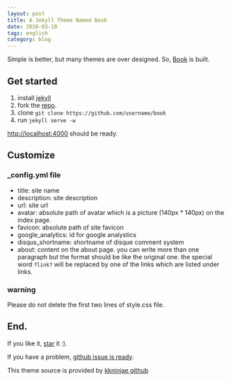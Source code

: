 ```yaml
---
layout: post
title: A Jekyll Theme Named Book
date: 2016-03-10
tags: english
category: blog
---
```


Simple is better, but many themes are over designed. So, [Book](https://github.com/Keshaun/book) is built.

Get started
-----------

1.  install [jekyll](https://jekyllrb.com)
2.  fork the [repo](https://github.com/Keshaun/book/fork).
3.  clone `git clone https://github.com/username/book`
4.  run `jekyll serve -w`

[http://localhost:4000](http://localhost:4000) should be ready.

Customize
---------

### _config.yml file

* title: site name
* description: site description
* url: site url
* avatar: absolute path of avatar which is a picture (140px * 140px) on the index page.
* favicon: absolute path of site favicon
* google_analytics: id for google analystics
* disqus_shortname: shortname of disque comment system
* about: content on the about page.
  you can write more than one paragraph but the format should be like the original one.
  the special word `?link?` will be replaced by one of the links which are listed under links.

### warning

Please do not delete the first two lines of style.css file.

End.
----

If you like it, [star](https://github.com/Keshaun/book) it :).

If you have a problem, [github issue is ready](https://github.com/Keshaun/book/issues).

This theme source is provided by [kkninjae github](https://github.com/kkninjae/book/)
